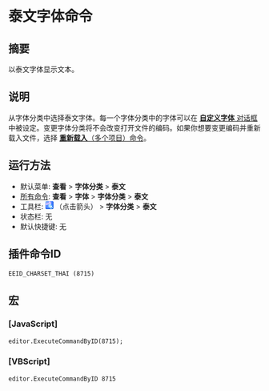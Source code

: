 # 泰文字体命令

## 摘要

以泰文字体显示文本。

## 说明

从字体分类中选择泰文字体。每一个字体分类中的字体可以在 [**自定义字体** 对话框](../../dlg/properties/font/index) 中被设定。变更字体分类将不会改变打开文件的编码。如果你想要变更编码并重新载入文件，选择 [**重新载入**（多个项目）命令](../file/file_reload_defined)。

## 运行方法

- 默认菜单: **查看** \> **字体分类** \> **泰文**
- [所有命令](../tools/all_commands): **查看** \> **字体** >
**字体分类** \> **泰文**
- 工具栏: ![](../../images/fontpopup.png)
（点击箭头） \> **字体分类** \> **泰文**
- 状态栏: 无
- 默认快捷键: 无

## 插件命令ID

```
EEID_CHARSET_THAI (8715)
```

## 宏

### \[JavaScript\]

```
editor.ExecuteCommandByID(8715);
```

### \[VBScript\]

```
editor.ExecuteCommandByID 8715
```

